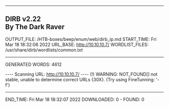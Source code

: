 
-----------------
DIRB v2.22    
By The Dark Raver
-----------------

OUTPUT_FILE: /HTB-boxes/beep/enum/web/dirb_ip.md
START_TIME: Fri Mar 18 18:32:06 2022
URL_BASE: http://10.10.10.7/
WORDLIST_FILES: /usr/share/dirb/wordlists/common.txt

-----------------

GENERATED WORDS: 4612

---- Scanning URL: http://10.10.10.7/ ----
(!) WARNING: NOT_FOUND[] not stable, unable to determine correct URLs {30X}.
    (Try using FineTunning: '-f')

-----------------
END_TIME: Fri Mar 18 18:32:07 2022
DOWNLOADED: 0 - FOUND: 0
